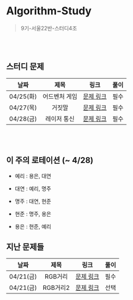 # Algorithm-Study
> 9기-서울22반-스터디4조


<br></br>

## 스터디 문제
| 날짜 | 제목 | 링크 | 풀이 |
| :---: | :---: | :---: | :---: |
| 04/25(화) | 어드벤처 게임 | [문제 링크](https://www.acmicpc.net/problem/2310) | 필수 |
| 04/27(목) | 거짓말 | [문제 링크](https://www.acmicpc.net/problem/1043) | 필수 |
| 04/28(금) | 레이저 통신 | [문제 링크](https://www.acmicpc.net/problem/6087) | 필수 |


<br></br>

## 이 주의 로테이션 (~ 4/28)

- 예리 : 용은, 대연

- 대연 : 예리, 명주

- 명주 : 대연, 현준

- 현준 : 명주, 용은

- 용은 : 현준, 예리

## 지난 문제들
| 날짜 | 제목 | 링크 | 풀이 |
| :---: | :---: | :---: | :---: |
| 04/21(금) | RGB거리 | [문제 링크](https://www.acmicpc.net/problem/1149) | 필수 |
| 04/21(금) | RGB거리2 | [문제 링크](https://www.acmicpc.net/problem/17404) | 선택 |
